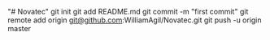 "# Novatec"  git init git add README.md git commit -m "first commit" git remote add origin git@github.com:WilliamAgil/Novatec.git git push -u origin master
